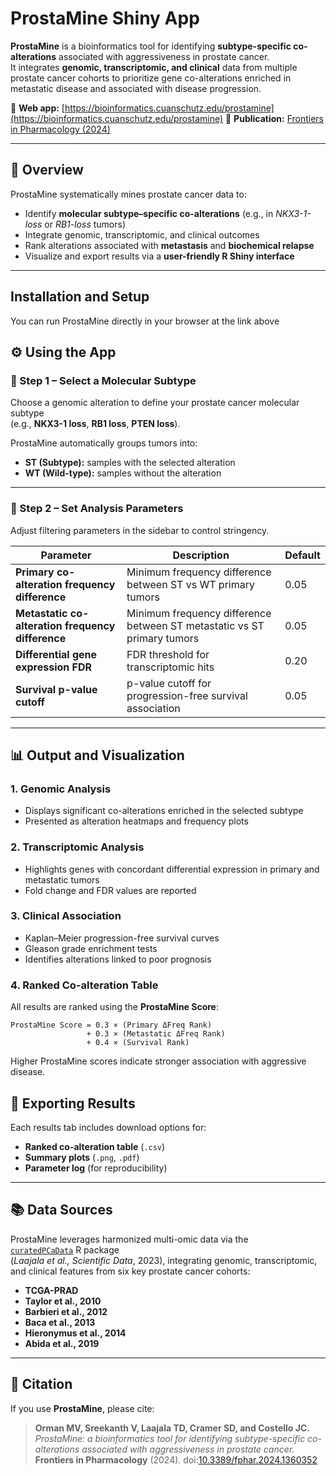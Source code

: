 # ProstaMine Shiny App

**ProstaMine** is a bioinformatics tool for identifying **subtype-specific co-alterations** associated with aggressiveness in prostate cancer.  
It integrates **genomic, transcriptomic, and clinical** data from multiple prostate cancer cohorts to prioritize gene co-alterations enriched in metastatic disease and associated with disease progression.

🧬 **Web app:** [https://bioinformatics.cuanschutz.edu/prostamine](https://bioinformatics.cuanschutz.edu/prostamine)
📄 **Publication:** [Frontiers in Pharmacology (2024)](https://doi.org/10.3389/fphar.2024.1360352)

---

## 🚀 Overview

ProstaMine systematically mines prostate cancer data to:

- Identify **molecular subtype–specific co-alterations** (e.g., in *NKX3-1-loss* or *RB1-loss* tumors)  
- Integrate genomic, transcriptomic, and clinical outcomes  
- Rank alterations associated with **metastasis** and **biochemical relapse**  
- Visualize and export results via a **user-friendly R Shiny interface**

---

## Installation and Setup

You can run ProstaMine directly in your browser at the link above

## ⚙️ Using the App

### 🧩 Step 1 – Select a Molecular Subtype

Choose a genomic alteration to define your prostate cancer molecular subtype  
(e.g., **NKX3-1 loss**, **RB1 loss**, **PTEN loss**).  

ProstaMine automatically groups tumors into:

- **ST (Subtype):** samples with the selected alteration  
- **WT (Wild-type):** samples without the alteration  

---

### 🧠 Step 2 – Set Analysis Parameters

Adjust filtering parameters in the sidebar to control stringency.

| Parameter | Description | Default |
|------------|--------------|----------|
| **Primary co-alteration frequency difference** | Minimum frequency difference between ST vs WT primary tumors | 0.05 |
| **Metastatic co-alteration frequency difference** | Minimum frequency difference between ST metastatic vs ST primary tumors | 0.05 |
| **Differential gene expression FDR** | FDR threshold for transcriptomic hits | 0.20 |
| **Survival p-value cutoff** | p-value cutoff for progression-free survival association | 0.05 |

---

## 📊 Output and Visualization

### 1. Genomic Analysis
- Displays significant co-alterations enriched in the selected subtype  
- Presented as alteration heatmaps and frequency plots  

### 2. Transcriptomic Analysis
- Highlights genes with concordant differential expression in primary and metastatic tumors  
- Fold change and FDR values are reported  

### 3. Clinical Association
- Kaplan–Meier progression-free survival curves  
- Gleason grade enrichment tests  
- Identifies alterations linked to poor prognosis  

### 4. Ranked Co-alteration Table

All results are ranked using the **ProstaMine Score**:

```text
ProstaMine Score = 0.3 × (Primary ΔFreq Rank)
                 + 0.3 × (Metastatic ΔFreq Rank)
                 + 0.4 × (Survival Rank)
```

Higher ProstaMine scores indicate stronger association with aggressive disease.

## 💾 Exporting Results

Each results tab includes download options for:

- **Ranked co-alteration table** (`.csv`)
- **Summary plots** (`.png`, `.pdf`)
- **Parameter log** (for reproducibility)

---

## 📚 Data Sources

ProstaMine leverages harmonized multi-omic data via the  
[`curatedPCaData`](https://github.com/FIMM-CURATED/curatedPCaData) R package  
(*Laajala et al.,* *Scientific Data*, 2023), integrating genomic, transcriptomic, and clinical features from six key prostate cancer cohorts:

- **TCGA-PRAD**
- **Taylor et al., 2010**
- **Barbieri et al., 2012**
- **Baca et al., 2013**
- **Hieronymus et al., 2014**
- **Abida et al., 2019**

---

## 🧠 Citation

If you use **ProstaMine**, please cite:

> **Orman MV, Sreekanth V, Laajala TD, Cramer SD, and Costello JC.**  
> *ProstaMine: a bioinformatics tool for identifying subtype-specific co-alterations associated with aggressiveness in prostate cancer.*  
> **Frontiers in Pharmacology** (2024). doi:[10.3389/fphar.2024.1360352](https://doi.org/10.3389/fphar.2024.1360352)
